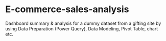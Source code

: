# E-commerce-sales-analysis
Dashboard summary &amp; analysis for a dummy dataset from a gifting site by using Data Preparation (Power Query), Data Modeling, Pivot Table, chart etc.
